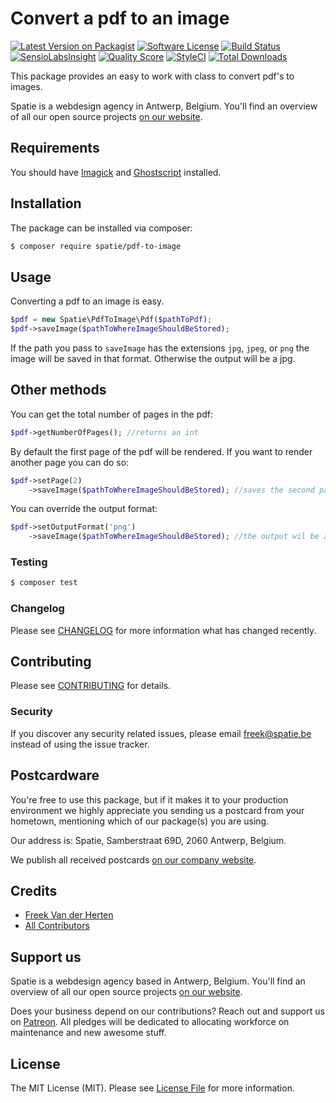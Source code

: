 # Convert a pdf to an image

[![Latest Version on Packagist](https://img.shields.io/packagist/v/spatie/pdf-to-image.svg?style=flat-square)](https://packagist.org/packages/spatie/pdf-to-image)
[![Software License](https://img.shields.io/badge/license-MIT-brightgreen.svg?style=flat-square)](LICENSE.md)
[![Build Status](https://img.shields.io/travis/spatie/pdf-to-image/master.svg?style=flat-square)](https://travis-ci.org/spatie/pdf-to-image)
[![SensioLabsInsight](https://img.shields.io/sensiolabs/i/e99ed9fd-89c4-4963-a0cf-02fe46714def.svg?style=flat-square)](https://insight.sensiolabs.com/projects/e99ed9fd-89c4-4963-a0cf-02fe46714def)
[![Quality Score](https://img.shields.io/scrutinizer/g/spatie/pdf-to-image.svg?style=flat-square)](https://scrutinizer-ci.com/g/spatie/pdf-to-image)
[![StyleCI](https://styleci.io/repos/38419604/shield?branch=master)](https://styleci.io/repos/38419604)
[![Total Downloads](https://img.shields.io/packagist/dt/spatie/pdf-to-image.svg?style=flat-square)](https://packagist.org/packages/spatie/pdf-to-image)

This package provides an easy to work with class to convert pdf's to images.

Spatie is a webdesign agency in Antwerp, Belgium. You'll find an overview of all our open source projects [on our website](https://spatie.be/opensource).

## Requirements

You should have [Imagick](http://php.net/manual/en/imagick.setresolution.php) and [Ghostscript](http://www.ghostscript.com/) installed.

## Installation

The package can be installed via composer:
``` bash
$ composer require spatie/pdf-to-image
```

## Usage

Converting a pdf to an image is easy.

```php
$pdf = new Spatie\PdfToImage\Pdf($pathToPdf);
$pdf->saveImage($pathToWhereImageShouldBeStored);
```

If the path you pass to `saveImage` has the extensions `jpg`, `jpeg`, or `png` the image will be saved in that format.
Otherwise the output will be a jpg.

## Other methods

You can get the total number of pages in the pdf:
```php
$pdf->getNumberOfPages(); //returns an int
```

By default the first page of the pdf will be rendered. If you want to render another page you can do so:
```php
$pdf->setPage(2)
    ->saveImage($pathToWhereImageShouldBeStored); //saves the second page
```

You can override the output format:
```php
$pdf->setOutputFormat('png')
    ->saveImage($pathToWhereImageShouldBeStored); //the output wil be a png, no matter what
```

### Testing

``` bash
$ composer test
```

### Changelog

Please see [CHANGELOG](CHANGELOG.md) for more information what has changed recently.

## Contributing

Please see [CONTRIBUTING](CONTRIBUTING.md) for details.

### Security

If you discover any security related issues, please email freek@spatie.be instead of using the issue tracker.

## Postcardware

You're free to use this package, but if it makes it to your production environment we highly appreciate you sending us a postcard from your hometown, mentioning which of our package(s) you are using.

Our address is: Spatie, Samberstraat 69D, 2060 Antwerp, Belgium.

We publish all received postcards [on our company website](https://spatie.be/en/opensource/postcards).

## Credits

- [Freek Van der Herten](https://github.com/spatie)
- [All Contributors](../../contributors)

## Support us

Spatie is a webdesign agency based in Antwerp, Belgium. You'll find an overview of all our open source projects [on our website](https://spatie.be/opensource).

Does your business depend on our contributions? Reach out and support us on [Patreon](https://www.patreon.com/spatie). 
All pledges will be dedicated to allocating workforce on maintenance and new awesome stuff.

## License

The MIT License (MIT). Please see [License File](LICENSE.md) for more information.
